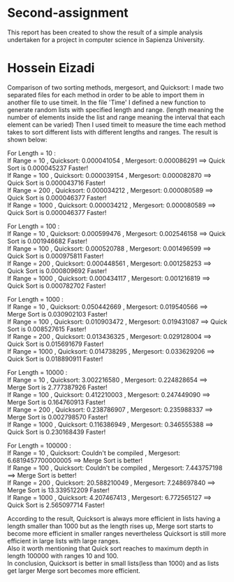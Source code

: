 # Second-assignment
This report has been created to show the result of a simple analysis undertaken for a project in computer science in Sapienza University. 
# Hossein Eizadi
Comparison of two sorting methods, mergesort, and Quicksort:
I made two separated files for each method in order to be able to import them in another file to use timeit.
In the file 'Time' I defined a new function to generate random lists with specified length and range. (length meaning the number of elements inside the list and range meaning the interval that each element can be varied)
Then I used timeit to measure the time each method takes to sort different lists with different lengths and ranges.
The result is shown below:

For Length = 10 :<br />
If Range = 10   , Quicksort: 0.000041054 , Mergesort: 0.000086291 ==> Quick Sort is 0.000045237 Faster! <br />
If Range = 100  , Quicksort: 0.000039154 , Mergesort: 0.000082870 ==> Quick Sort is 0.000043716 Faster! <br />
If Range = 200  , Quicksort: 0.000034212 , Mergesort: 0.000080589 ==> Quick Sort is 0.000046377 Faster! <br />
If Range = 1000 , Quicksort: 0.000034212 , Mergesort: 0.000080589 ==> Quick Sort is 0.000046377 Faster!<br />

For Length = 100 : <br />
If Range = 10   , Quicksort: 0.000599476 , Mergesort: 0.002546158 ==> Quick Sort is 0.001946682 Faster! <br />
If Range = 100  , Quicksort: 0.000520788 , Mergesort: 0.001496599 ==> Quick Sort is 0.000975811 Faster! <br />
If Range = 200  , Quicksort: 0.000448561 , Mergesort: 0.001258253 ==> Quick Sort is 0.000809692 Faster! <br />
If Range = 1000 , Quicksort: 0.000434117 , Mergesort: 0.001216819 ==> Quick Sort is 0.000782702 Faster!<br />

For Length = 1000 : <br />
If Range = 10   , Quicksort: 0.050442669 , Mergesort: 0.019540566 ==> Merge Sort is 0.030902103 Faster! <br />
If Range = 100  , Quicksort: 0.010903472 , Mergesort: 0.019431087 ==> Quick Sort is 0.008527615 Faster! <br />
If Range = 200  , Quicksort: 0.013436325 , Mergesort: 0.029128004 ==> Quick Sort is 0.015691679 Faster! <br />
If Range = 1000 , Quicksort: 0.014738295 , Mergesort: 0.033629206 ==> Quick Sort is 0.018890911 Faster!<br />

For Length = 10000 : <br />
If Range = 10   , Quicksort: 3.002216580 , Mergesort: 0.224828654 ==> Merge Sort is 2.777387926 Faster! <br />
If Range = 100  , Quicksort: 0.412210003 , Mergesort: 0.247449090 ==> Merge Sort is 0.164760913 Faster! <br />
If Range = 200  , Quicksort: 0.238786907 , Mergesort: 0.235988337 ==> Merge Sort is 0.002798570 Faster! <br />
If Range = 1000 , Quicksort: 0.116386949 , Mergesort: 0.346555388 ==> Quick Sort is 0.230168439 Faster!<br />

For Length = 100000 : <br />
If Range = 10    , Quicksort: Couldn't be compiled , Mergesort: 6.6819457700000005 ==> Merge Sort is better! <br />
If Range = 100   , Quicksort: Couldn't be compiled , Mergesort: 7.443757198 ==> Merge Sort is better! <br />
If Range = 200  , Quicksort: 20.588210049 , Mergesort: 7.248697840 ==> Merge Sort is 13.339512209 Faster! <br />
If Range = 1000 , Quicksort: 4.207467413 , Mergesort: 6.772565127 ==> Quick Sort is 2.565097714 Faster!<br />

According to the result, Quicksort is always more efficient in lists having a length smaller than 1000 but as the length rises up, Merge sort starts to become more efficient in smaller ranges nevertheless Quicksort is still more efficient in large lists with large ranges.<br />
Also it worth mentioning that Quick sort reaches to maximum depth in length 100000 with ranges 10 and 100.<br />
In conclusion, Quicksort is better in small lists(less than 1000) and as lists get larger Merge sort becomes more efficient.
